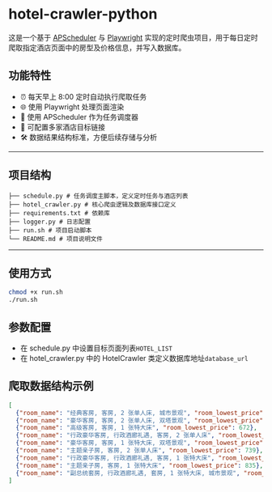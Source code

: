 # hotel-crawler-python

这是一个基于 [APScheduler](https://apscheduler.readthedocs.io/) 与 [Playwright](https://playwright.dev/python/)
实现的定时爬虫项目，用于每日定时爬取指定酒店页面中的房型及价格信息，并写入数据库。

## 功能特性

- ⏰ 每天早上 8:00 定时自动执行爬取任务
- 🌐 使用 Playwright 处理页面渲染
- 📅 使用 APScheduler 作为任务调度器
- 🏨 可配置多家酒店目标链接
- 🛠 数据结果结构标准，方便后续存储与分析

---

## 项目结构

```
├── schedule.py # 任务调度主脚本，定义定时任务与酒店列表
├── hotel_crawler.py # 核心爬虫逻辑及数据库接口定义
├── requirements.txt # 依赖库
├── logger.py # 日志配置
├── run.sh # 项目启动脚本
└── README.md # 项目说明文件
```

---

## 使用方式

```bash
chmod +x run.sh
./run.sh
```

## 参数配置

* 在 schedule.py 中设置目标页面列表`HOTEL_LIST`
* 在 hotel_crawler.py 中的 HotelCrawler 类定义数据库地址`database_url`

## 爬取数据结构示例

```json
[
  {"room_name": "经典客房, 客房, 2 张单人床, 城市景观", "room_lowest_price": 588},
  {"room_name": "豪华客房, 客房, 2 张单人床, 双塔景观", "room_lowest_price": 630},
  {"room_name": "高级客房, 客房, 1 张特大床", "room_lowest_price": 672},
  {"room_name": "行政豪华客房, 行政酒廊礼遇, 客房, 2 张单人床", "room_lowest_price": 672},
  {"room_name": "豪华客房, 客房, 1 张特大床, 双塔景观", "room_lowest_price": 714},
  {"room_name": "主题亲子房, 客房, 2 张单人床", "room_lowest_price": 739},
  {"room_name": "行政豪华客房, 行政酒廊礼遇, 客房, 1 张特大床", "room_lowest_price": 756},
  {"room_name": "主题亲子房, 客房, 1 张特大床", "room_lowest_price": 835},
  {"room_name": "副总统套房, 行政酒廊礼遇, 套房, 1 张特大床, 城市景观", "room_lowest_price": 3429}
]
```
